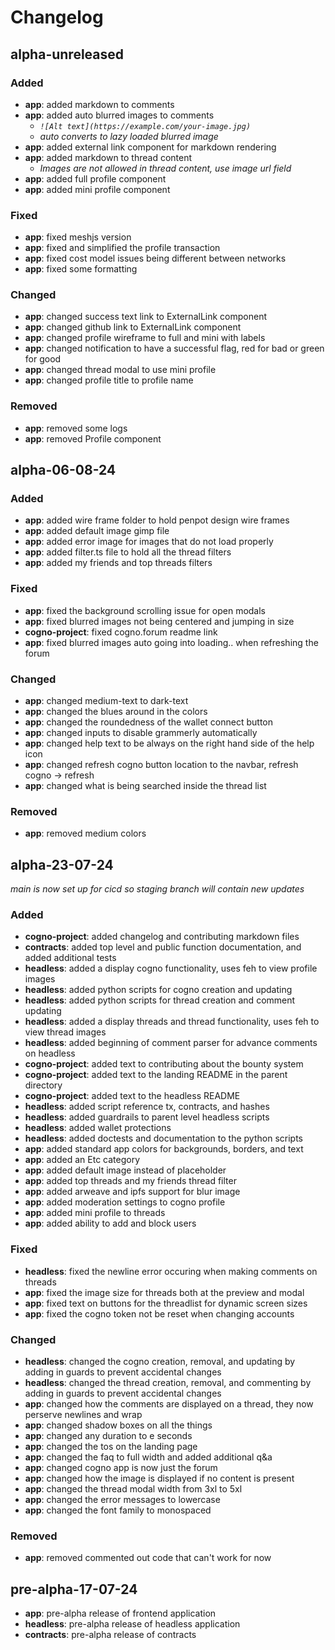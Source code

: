 # Changelog

## alpha-unreleased

### Added

- **app**: added markdown to comments
- **app**: added auto blurred images to comments
  - *```![Alt text](https://example.com/your-image.jpg)```*
  - *auto converts to lazy loaded blurred image*
- **app**: added external link component for markdown rendering
- **app**: added markdown to thread content
  - *Images are not allowed in thread content, use image url field*
- **app**: added full profile component
- **app**: added mini profile component

### Fixed

- **app**: fixed meshjs version
- **app**: fixed and simplified the profile transaction
- **app**: fixed cost model issues being different between networks
- **app**: fixed some formatting

### Changed

- **app**: changed success text link to ExternalLink component
- **app**: changed github link to ExternalLink component
- **app**: changed profile wireframe to full and mini with labels
- **app**: changed notification to have a successful flag, red for bad or green for good
- **app**: changed thread modal to use mini profile
- **app**: changed profile title to profile name

### Removed

- **app**: removed some logs
- **app**: removed Profile component

## alpha-06-08-24

### Added

- **app**: added wire frame folder to hold penpot design wire frames
- **app**: added default image gimp file
- **app**: added error image for images that do not load properly
- **app**: added filter.ts file to hold all the thread filters
- **app**: added my friends and top threads filters

### Fixed

- **app**: fixed the background scrolling issue for open modals
- **app**: fixed blurred images not being centered and jumping in size
- **cogno-project**: fixed cogno.forum readme link
- **app**: fixed blurred images auto going into loading.. when refreshing the forum

### Changed

- **app**: changed medium-text to dark-text
- **app**: changed the blues around in the colors
- **app**: changed the roundedness of the wallet connect button
- **app**: changed inputs to disable grammerly automatically
- **app**: changed help text to be always on the right hand side of the help icon
- **app**: changed refresh cogno button location to the navbar, refresh cogno -> refresh
- **app**: changed what is being searched inside the thread list

### Removed

- **app**: removed medium colors

## alpha-23-07-24

*main is now set up for cicd so staging branch will contain new updates*

### Added

- **cogno-project**: added changelog and contributing markdown files
- **contracts**: added top level and public function documentation, and added additional tests
- **headless**: added a display cogno functionality, uses feh to view profile images
- **headless**: added python scripts for cogno creation and updating
- **headless**: added python scripts for thread creation and comment updating
- **headless**: added a display threads and thread functionality, uses feh to view thread images
- **headless**: added beginning of comment parser for advance comments on headless
- **cogno-project**: added text to contributing about the bounty system
- **cogno-project**: added text to the landing README in the parent directory
- **cogno-project**: added text to the headless README
- **headless**: added script reference tx, contracts, and hashes
- **headless**: added guardrails to parent level headless scripts
- **headless**: added wallet protections
- **headless**: added doctests and documentation to the python scripts
- **app**: added standard app colors for backgrounds, borders, and text
- **app**: added an Etc category
- **app**: added default image instead of placeholder
- **app**: added top threads and my friends thread filter
- **app**: added arweave and ipfs support for blur image
- **app**: added moderation settings to cogno profile
- **app**: added mini profile to threads
- **app**: added ability to add and block users

### Fixed

- **headless**: fixed the newline error occuring when making comments on threads
- **app**: fixed the image size for threads both at the preview and modal
- **app**: fixed text on buttons for the threadlist for dynamic screen sizes
- **app**: fixed the cogno token not be reset when changing accounts

### Changed

- **headless**: changed the cogno creation, removal, and updating by adding in guards to prevent accidental changes
- **headless**: changed the thread creation, removal, and commenting by adding in guards to prevent accidental changes
- **app**: changed how the comments are displayed on a thread, they now perserve newlines and wrap
- **app**: changed shadow boxes on all the things
- **app**: changed any duration to e seconds
- **app**: changed the tos on the landing page
- **app**: changed the faq to full width and added additional q&a
- **app**: changed cogno app is now just the forum
- **app**: changed how the image is displayed if no content is present
- **app**: changed the thread modal width from 3xl to 5xl
- **app**: changed the error messages to lowercase
- **app**: changed the font family to monospaced

### Removed

- **app**: removed commented out code that can't work for now

## pre-alpha-17-07-24

- **app**: pre-alpha release of frontend application
- **headless**: pre-alpha release of headless application
- **contracts**: pre-alpha release of contracts
